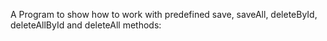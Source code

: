 A Program to show how to work with predefined save, saveAll, deleteById, deleteAllById and deleteAll methods: